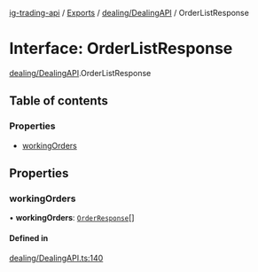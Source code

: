 [ig-trading-api](../README.md) / [Exports](../modules.md) / [dealing/DealingAPI](../modules/dealing_DealingAPI.md) / OrderListResponse

# Interface: OrderListResponse

[dealing/DealingAPI](../modules/dealing_DealingAPI.md).OrderListResponse

## Table of contents

### Properties

- [workingOrders](dealing_DealingAPI.OrderListResponse.md#workingorders)

## Properties

### workingOrders

• **workingOrders**: [`OrderResponse`](dealing_DealingAPI.OrderResponse.md)[]

#### Defined in

[dealing/DealingAPI.ts:140](https://github.com/bennycode/ig-trading-api/blob/98182c7/src/dealing/DealingAPI.ts#L140)
